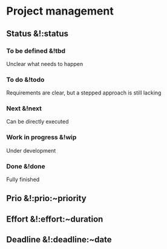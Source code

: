 # Project management


## Status &!:status

### To be defined &!tbd
Unclear what needs to happen

### To do &!todo
Requirements are clear, but a stepped approach is still lacking

### Next &!next
Can be directly executed

### Work in progress &!wip
Under development

### Done &!done
Fully finished


## Prio &!:prio:~priority 


## Effort &!:effort:~duration


## Deadline &!:deadline:~date
